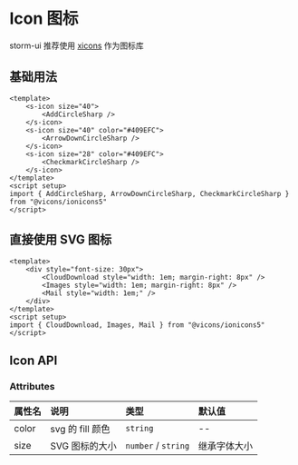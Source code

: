 # Icon 图标

storm-ui 推荐使用 [xicons](https://www.xicons.org) 作为图标库

## 基础用法

```vue preview
<template>
	<s-icon size="40">
		<AddCircleSharp />
	</s-icon>
	<s-icon size="40" color="#409EFC">
		<ArrowDownCircleSharp />
	</s-icon>
	<s-icon size="28" color="#409EFC">
		<CheckmarkCircleSharp />
	</s-icon>
</template>
<script setup>
import { AddCircleSharp, ArrowDownCircleSharp, CheckmarkCircleSharp } from "@vicons/ionicons5"
</script>
```

## 直接使用 SVG 图标

```vue preview
<template>
	<div style="font-size: 30px">
		<CloudDownload style="width: 1em; margin-right: 8px" />
		<Images style="width: 1em; margin-right: 8px" />
		<Mail style="width: 1em;" />
	</div>
</template>
<script setup>
import { CloudDownload, Images, Mail } from "@vicons/ionicons5"
</script>
```

## Icon API

### Attributes

| 属性名 | 说明             | 类型                | 默认值       |
| :----- | :--------------- | :------------------ | :----------- |
| color  | svg 的 fill 颜色 | `string`            | --           |
| size   | SVG 图标的大小   | `number` / `string` | 继承字体大小 |
